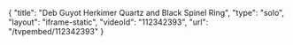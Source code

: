 {
    "title": "Deb Guyot Herkimer Quartz and Black Spinel Ring",
    "type": "solo",
    "layout": "iframe-static",
    "videoId": "112342393",
    "url": "\/tvpembed\/112342393"
}